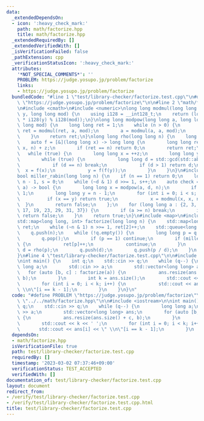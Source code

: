 ```yaml
---
data:
  _extendedDependsOn:
  - icon: ':heavy_check_mark:'
    path: math/factorize.hpp
    title: math/factorize.hpp
  _extendedRequiredBy: []
  _extendedVerifiedWith: []
  _isVerificationFailed: false
  _pathExtension: cpp
  _verificationStatusIcon: ':heavy_check_mark:'
  attributes:
    '*NOT_SPECIAL_COMMENTS*': ''
    PROBLEM: https://judge.yosupo.jp/problem/factorize
    links:
    - https://judge.yosupo.jp/problem/factorize
  bundledCode: "#line 1 \"test/library-checker/factorize.test.cpp\"\n#define PROBLEM\
    \ \"https://judge.yosupo.jp/problem/factorize\"\n\n#line 2 \"math/factorize.hpp\"\
    \n#include <cmath>\n#include <numeric>\nlong long modmul(long long x, long long\
    \ y, long long mod) {\n    using i128 = __int128_t;\n    return (long long)(i128(x)\
    \ * i128(y) % i128(mod));\n}\nlong long modpow(long long a, long long n, long\
    \ long mod) {\n    long long ret = 1;\n    while (n > 0) {\n        if (n & 1)\
    \ ret = modmul(ret, a, mod);\n        a = modmul(a, a, mod);\n        n >>= 1;\n\
    \    }\n    return ret;\n}\nlong long rho(long long n) {\n    long long z = 0;\n\
    \    auto f = [&](long long x) -> long long {\n        long long ret = modmul(x,\
    \ x, n) + z;\n        if (ret == n) return 0;\n        return ret;\n    };\n \
    \   while (true) {\n        long long x = ++z;\n        long long y = f(x);\n\
    \        while (true) {\n            long long d = std::gcd(std::abs(x - y), n);\n\
    \            if (d == n) break;\n            if (d > 1) return d;\n          \
    \  x = f(x);\n            y = f(f(y));\n        }\n    }\n}\n#include <initializer_list>\n\
    bool miller_rabin(long long n) {\n    if (n == 1) return 0;\n    long long d =\
    \ n - 1, s = 0;\n    while (~d & 1) d >>= 1, s++;\n    auto check = [&](long long\
    \ a) -> bool {\n        long long x = modpow(a, d, n);\n        if (x == 1) return\
    \ 1;\n        long long y = n - 1;\n        for (int i = 0; i < s; i++) {\n  \
    \          if (x == y) return true;\n            x = modmul(x, x, n);\n      \
    \  }\n        return false;\n    };\n    for (long long a : {2, 3, 5, 7, 11, 13,\
    \ 17, 19, 23, 29, 31, 37}) {\n        if (a >= n) break;\n        if (!check(a))\
    \ return false;\n    }\n    return true;\n}\n#include <map>\n#include <queue>\n\
    std::map<long long, int> factorize(long long n) {\n    std::map<long long, int>\
    \ ret;\n    while (~n & 1) n >>= 1, ret[2]++;\n    std::queue<long long> q;\n\
    \    q.push(n);\n    while (!q.empty()) {\n        long long p = q.front();\n\
    \        q.pop();\n        if (p == 1) continue;\n        if (miller_rabin(p))\
    \ {\n            ret[p]++;\n            continue;\n        }\n        long long\
    \ d = rho(p);\n        q.push(d);\n        q.push(p / d);\n    }\n    return ret;\n\
    }\n#line 4 \"test/library-checker/factorize.test.cpp\"\n\n#include <iostream>\n\
    \nint main() {\n    int q;\n    std::cin >> q;\n    while (q--) {\n        long\
    \ long a;\n        std::cin >> a;\n        std::vector<long long> ans;\n     \
    \   for (auto [b, c] : factorize(a)) {\n            ans.resize(ans.size() + c,\
    \ b);\n        }\n        int k = ans.size();\n        std::cout << k << ' ';\n\
    \        for (int i = 0; i < k; i++) {\n            std::cout << ans[i] << \"\
    \ \\n\"[i == k - 1];\n        }\n    }\n}\n"
  code: "#define PROBLEM \"https://judge.yosupo.jp/problem/factorize\"\n\n#include\
    \ \"../../math/factorize.hpp\"\n\n#include <iostream>\n\nint main() {\n    int\
    \ q;\n    std::cin >> q;\n    while (q--) {\n        long long a;\n        std::cin\
    \ >> a;\n        std::vector<long long> ans;\n        for (auto [b, c] : factorize(a))\
    \ {\n            ans.resize(ans.size() + c, b);\n        }\n        int k = ans.size();\n\
    \        std::cout << k << ' ';\n        for (int i = 0; i < k; i++) {\n     \
    \       std::cout << ans[i] << \" \\n\"[i == k - 1];\n        }\n    }\n}"
  dependsOn:
  - math/factorize.hpp
  isVerificationFile: true
  path: test/library-checker/factorize.test.cpp
  requiredBy: []
  timestamp: '2023-03-02 07:37:46+09:00'
  verificationStatus: TEST_ACCEPTED
  verifiedWith: []
documentation_of: test/library-checker/factorize.test.cpp
layout: document
redirect_from:
- /verify/test/library-checker/factorize.test.cpp
- /verify/test/library-checker/factorize.test.cpp.html
title: test/library-checker/factorize.test.cpp
---
```

